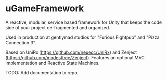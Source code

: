 # uGameFramework
A reactive, modular, service based framework for Unity that keeps the code side of your project de-fragmented and organized.

Used in production at gentlymad studios for "Furious Fightpub" and "Pizza Connection 3".

Based on UniRx (https://github.com/neuecc/UniRx) and Zenject (https://github.com/modesttree/Zenject).
Features an optional MVC implementation and Reactive State Machines.

TODO: Add documentation to repo.
